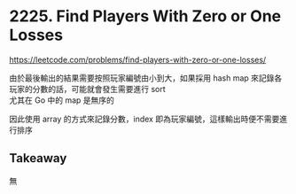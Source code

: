 # 2225. Find Players With Zero or One Losses

<https://leetcode.com/problems/find-players-with-zero-or-one-losses/>

由於最後輸出的結果需要按照玩家編號由小到大，如果採用 hash map 來記錄各玩家的分數的話，可能就會發生需要進行 sort  
尤其在 Go 中的 map 是無序的

因此使用 array 的方式來記錄分數，index 即為玩家編號，這樣輸出時便不需要進行排序

## Takeaway

無
